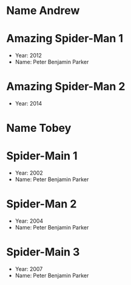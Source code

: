 # Name Andrew

# Amazing Spider-Man 1
- Year: 2012
- Name: Peter Benjamin Parker
# Amazing Spider-Man 2
- Year: 2014

# Name Tobey

# Spider-Main 1
- Year: 2002
- Name: Peter Benjamin Parker

# Spider-Man 2
- Year: 2004
- Name: Peter Benjamin Parker

# Spider-Main 3
- Year: 2007
- Name: Peter Benjamin Parker
